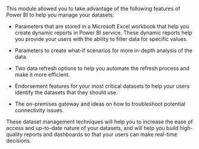 This module allowed you to take advantage of the following features of Power BI to help you manage your datasets: 

- Parameters that are stored in a Microsoft Excel workbook that help you create dynamic reports in Power BI service. These dynamic reports help you provide your users with the ability to filter data for specific values. 

- Parameters to create what-if scenarios for more in-depth analysis of the data. 

- Two data refresh options to help you automate the refresh process and make it more efficient. 

- Endorsement features for your most critical datasets to help your users identify the datasets that they should use. 

- The on-premises gateway and ideas on how to troubleshoot potential connectivity issues. 

These dataset management techniques will help you to increase the ease of access and up-to-date nature of your datasets, and will help you build high-quality reports and dashboards so that your users can make real-time decisions.
